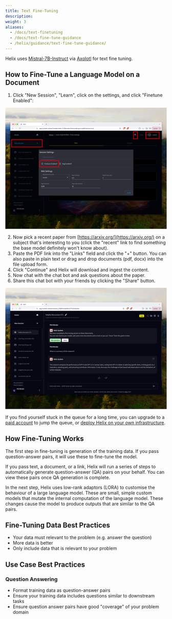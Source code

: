 ```yaml
---
title: Text Fine-Tuning
description:
weight: 3
aliases:
  - /docs/text-finetuning
  - /docs/text-fine-tune-guidance
  - /helix/guidance/text-fine-tune-guidance/
---
```


Helix uses [Mistral-7B-Instruct](https://huggingface.co/mistralai/Mistral-7B-Instruct-v0.1) via [Axolotl](https://github.com/OpenAccess-AI-Collective/axolotl) for text fine tuning.

## How to Fine-Tune a Language Model on a Document

1. Click "New Session", "Learn", click on the settings, and click "Finetune Enabled":

![How to enable fine tuning in helix.](fine-tune-enabled.png)

2. Now pick a recent paper from [https://arxiv.org/](https://arxiv.org/) on a subject that's interesting to you (click the "recent" link to find something the base model definitely won't know about).
3. Paste the PDF link into the "Links" field and click the "+" button. You can also paste in plain text or drag and drop documents (pdf, docx) into the file upload form.
4. Click "Continue" and Helix will download and ingest the content.
5. Now chat with the chat bot and ask questions about the paper.
6. Share this chat bot with your friends by clicking the "Share" button.

![](fine-tune-result.png)

If you find yourself stuck in the queue for a long time, you can upgrade to a [paid account](https://app.tryhelix.ai/account) to jump the queue, or [deploy Helix on your own infrastructure](/helix/private-deployment/_index.md).

## How Fine-Tuning Works

The first step in fine-tuning is generation of the training data. If you pass question-answer pairs, it will use these to fine-tune the model.

If you pass text, a document, or a link, Helix will run a series of steps to automatically generate question-answer (QA) pairs on your behalf. You can view these pairs once QA generation is complete.

In the next step, Helix uses low-rank adaptors (LORA) to customise the behaviour of a large language model. These are small, simple custom models that mutate the internal computation of the language model. These changes cause the model to produce outputs that are similar to the QA pairs.

## Fine-Tuning Data Best Practices

* Your data must relevant to the problem (e.g. answer the question)
* More data is better
* Only include data that is relevant to your problem

## Use Case Best Practices

### Question Answering

* Format training data as question-answer pairs
* Ensure your training data includes questions similar to downstream tasks
* Ensure question answer pairs have good "coverage" of your problem domain
